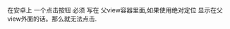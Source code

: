 在安卓上 一个点击按钮 必须 写在 父view容器里面,如果使用绝对定位 显示在父view外面的话。那么就无法点击.
<!--stackedit_data:
eyJoaXN0b3J5IjpbMTMxNTU1ODUwM119
-->